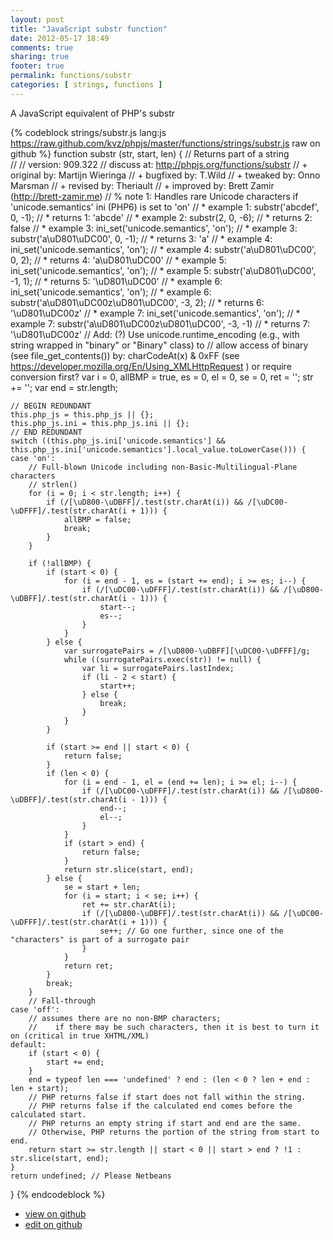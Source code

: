 ```yaml
---
layout: post
title: "JavaScript substr function"
date: 2012-05-17 18:49
comments: true
sharing: true
footer: true
permalink: functions/substr
categories: [ strings, functions ]
---
```

A JavaScript equivalent of PHP's substr
<!-- more -->
{% codeblock strings/substr.js lang:js https://raw.github.com/kvz/phpjs/master/functions/strings/substr.js raw on github %}
function substr (str, start, len) {
    // Returns part of a string  
    // 
    // version: 909.322
    // discuss at: http://phpjs.org/functions/substr
    // +     original by: Martijn Wieringa
    // +     bugfixed by: T.Wild
    // +      tweaked by: Onno Marsman
    // +      revised by: Theriault
    // +      improved by: Brett Zamir (http://brett-zamir.me)
    // %    note 1: Handles rare Unicode characters if 'unicode.semantics' ini (PHP6) is set to 'on'
    // *       example 1: substr('abcdef', 0, -1);
    // *       returns 1: 'abcde'
    // *       example 2: substr(2, 0, -6);
    // *       returns 2: false
    // *       example 3: ini_set('unicode.semantics',  'on');
    // *       example 3: substr('a\uD801\uDC00', 0, -1);
    // *       returns 3: 'a'
    // *       example 4: ini_set('unicode.semantics',  'on');
    // *       example 4: substr('a\uD801\uDC00', 0, 2);
    // *       returns 4: 'a\uD801\uDC00'
    // *       example 5: ini_set('unicode.semantics',  'on');
    // *       example 5: substr('a\uD801\uDC00', -1, 1);
    // *       returns 5: '\uD801\uDC00'
    // *       example 6: ini_set('unicode.semantics',  'on');
    // *       example 6: substr('a\uD801\uDC00z\uD801\uDC00', -3, 2);
    // *       returns 6: '\uD801\uDC00z'
    // *       example 7: ini_set('unicode.semantics',  'on');
    // *       example 7: substr('a\uD801\uDC00z\uD801\uDC00', -3, -1)
    // *       returns 7: '\uD801\uDC00z'
    // Add: (?) Use unicode.runtime_encoding (e.g., with string wrapped in "binary" or "Binary" class) to
    // allow access of binary (see file_get_contents()) by: charCodeAt(x) & 0xFF (see https://developer.mozilla.org/En/Using_XMLHttpRequest ) or require conversion first?
    var i = 0,
        allBMP = true,
        es = 0,
        el = 0,
        se = 0,
        ret = '';
    str += '';
    var end = str.length;

    // BEGIN REDUNDANT
    this.php_js = this.php_js || {};
    this.php_js.ini = this.php_js.ini || {};
    // END REDUNDANT
    switch ((this.php_js.ini['unicode.semantics'] && this.php_js.ini['unicode.semantics'].local_value.toLowerCase())) {
    case 'on':
        // Full-blown Unicode including non-Basic-Multilingual-Plane characters
        // strlen()
        for (i = 0; i < str.length; i++) {
            if (/[\uD800-\uDBFF]/.test(str.charAt(i)) && /[\uDC00-\uDFFF]/.test(str.charAt(i + 1))) {
                allBMP = false;
                break;
            }
        }

        if (!allBMP) {
            if (start < 0) {
                for (i = end - 1, es = (start += end); i >= es; i--) {
                    if (/[\uDC00-\uDFFF]/.test(str.charAt(i)) && /[\uD800-\uDBFF]/.test(str.charAt(i - 1))) {
                        start--;
                        es--;
                    }
                }
            } else {
                var surrogatePairs = /[\uD800-\uDBFF][\uDC00-\uDFFF]/g;
                while ((surrogatePairs.exec(str)) != null) {
                    var li = surrogatePairs.lastIndex;
                    if (li - 2 < start) {
                        start++;
                    } else {
                        break;
                    }
                }
            }

            if (start >= end || start < 0) {
                return false;
            }
            if (len < 0) {
                for (i = end - 1, el = (end += len); i >= el; i--) {
                    if (/[\uDC00-\uDFFF]/.test(str.charAt(i)) && /[\uD800-\uDBFF]/.test(str.charAt(i - 1))) {
                        end--;
                        el--;
                    }
                }
                if (start > end) {
                    return false;
                }
                return str.slice(start, end);
            } else {
                se = start + len;
                for (i = start; i < se; i++) {
                    ret += str.charAt(i);
                    if (/[\uD800-\uDBFF]/.test(str.charAt(i)) && /[\uDC00-\uDFFF]/.test(str.charAt(i + 1))) {
                        se++; // Go one further, since one of the "characters" is part of a surrogate pair
                    }
                }
                return ret;
            }
            break;
        }
        // Fall-through
    case 'off':
        // assumes there are no non-BMP characters;
        //    if there may be such characters, then it is best to turn it on (critical in true XHTML/XML)
    default:
        if (start < 0) {
            start += end;
        }
        end = typeof len === 'undefined' ? end : (len < 0 ? len + end : len + start);
        // PHP returns false if start does not fall within the string.
        // PHP returns false if the calculated end comes before the calculated start.
        // PHP returns an empty string if start and end are the same.
        // Otherwise, PHP returns the portion of the string from start to end.
        return start >= str.length || start < 0 || start > end ? !1 : str.slice(start, end);
    }
    return undefined; // Please Netbeans
}
{% endcodeblock %}
<ul>
 <li><a href="https://github.com/kvz/phpjs/blob/master/functions/strings/substr.js">view on github</a></li>
 <li><a href="https://github.com/kvz/phpjs/edit/master/functions/strings/substr.js">edit on github</a></li>
</ul>
